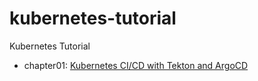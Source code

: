 # kubernetes-tutorial
Kubernetes Tutorial
- chapter01: [Kubernetes CI/CD with Tekton and ArgoCD](chapter01)
